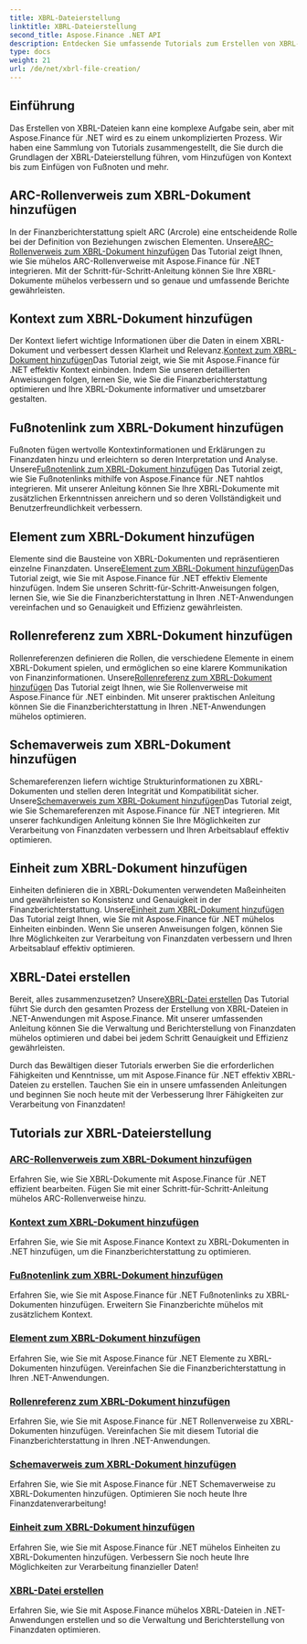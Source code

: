 ```yaml
---
title: XBRL-Dateierstellung
linktitle: XBRL-Dateierstellung
second_title: Aspose.Finance .NET API
description: Entdecken Sie umfassende Tutorials zum Erstellen von XBRL-Dateien mit Aspose.Finance für .NET. Erfahren Sie, wie Sie mühelos Kontext, Fußnoten, Elemente, Rollen, Schemata und Einheiten hinzufügen.
type: docs
weight: 21
url: /de/net/xbrl-file-creation/
---
```


## Einführung

Das Erstellen von XBRL-Dateien kann eine komplexe Aufgabe sein, aber mit Aspose.Finance für .NET wird es zu einem unkomplizierten Prozess. Wir haben eine Sammlung von Tutorials zusammengestellt, die Sie durch die Grundlagen der XBRL-Dateierstellung führen, vom Hinzufügen von Kontext bis zum Einfügen von Fußnoten und mehr.

## ARC-Rollenverweis zum XBRL-Dokument hinzufügen

 In der Finanzberichterstattung spielt ARC (Arcrole) eine entscheidende Rolle bei der Definition von Beziehungen zwischen Elementen. Unsere[ARC-Rollenverweis zum XBRL-Dokument hinzufügen](./add-arc-role-reference-to-xbrl-document/) Das Tutorial zeigt Ihnen, wie Sie mühelos ARC-Rollenverweise mit Aspose.Finance für .NET integrieren. Mit der Schritt-für-Schritt-Anleitung können Sie Ihre XBRL-Dokumente mühelos verbessern und so genaue und umfassende Berichte gewährleisten.

## Kontext zum XBRL-Dokument hinzufügen

 Der Kontext liefert wichtige Informationen über die Daten in einem XBRL-Dokument und verbessert dessen Klarheit und Relevanz.[Kontext zum XBRL-Dokument hinzufügen](./add-context-to-xbrl-document/)Das Tutorial zeigt, wie Sie mit Aspose.Finance für .NET effektiv Kontext einbinden. Indem Sie unseren detaillierten Anweisungen folgen, lernen Sie, wie Sie die Finanzberichterstattung optimieren und Ihre XBRL-Dokumente informativer und umsetzbarer gestalten.

## Fußnotenlink zum XBRL-Dokument hinzufügen

 Fußnoten fügen wertvolle Kontextinformationen und Erklärungen zu Finanzdaten hinzu und erleichtern so deren Interpretation und Analyse. Unsere[Fußnotenlink zum XBRL-Dokument hinzufügen](./add-footnote-link-to-xbrl-document/) Das Tutorial zeigt, wie Sie Fußnotenlinks mithilfe von Aspose.Finance für .NET nahtlos integrieren. Mit unserer Anleitung können Sie Ihre XBRL-Dokumente mit zusätzlichen Erkenntnissen anreichern und so deren Vollständigkeit und Benutzerfreundlichkeit verbessern.

## Element zum XBRL-Dokument hinzufügen

 Elemente sind die Bausteine von XBRL-Dokumenten und repräsentieren einzelne Finanzdaten. Unsere[Element zum XBRL-Dokument hinzufügen](./add-item-to-xbrl-document/)Das Tutorial zeigt, wie Sie mit Aspose.Finance für .NET effektiv Elemente hinzufügen. Indem Sie unseren Schritt-für-Schritt-Anweisungen folgen, lernen Sie, wie Sie die Finanzberichterstattung in Ihren .NET-Anwendungen vereinfachen und so Genauigkeit und Effizienz gewährleisten.

## Rollenreferenz zum XBRL-Dokument hinzufügen

 Rollenreferenzen definieren die Rollen, die verschiedene Elemente in einem XBRL-Dokument spielen, und ermöglichen so eine klarere Kommunikation von Finanzinformationen. Unsere[Rollenreferenz zum XBRL-Dokument hinzufügen](./add-role-reference-to-xbrl-document/) Das Tutorial zeigt Ihnen, wie Sie Rollenverweise mit Aspose.Finance für .NET einbinden. Mit unserer praktischen Anleitung können Sie die Finanzberichterstattung in Ihren .NET-Anwendungen mühelos optimieren.

## Schemaverweis zum XBRL-Dokument hinzufügen

 Schemareferenzen liefern wichtige Strukturinformationen zu XBRL-Dokumenten und stellen deren Integrität und Kompatibilität sicher. Unsere[Schemaverweis zum XBRL-Dokument hinzufügen](./add-schema-reference-to-xbrl-document/)Das Tutorial zeigt, wie Sie Schemareferenzen mit Aspose.Finance für .NET integrieren. Mit unserer fachkundigen Anleitung können Sie Ihre Möglichkeiten zur Verarbeitung von Finanzdaten verbessern und Ihren Arbeitsablauf effektiv optimieren.

## Einheit zum XBRL-Dokument hinzufügen

 Einheiten definieren die in XBRL-Dokumenten verwendeten Maßeinheiten und gewährleisten so Konsistenz und Genauigkeit in der Finanzberichterstattung. Unsere[Einheit zum XBRL-Dokument hinzufügen](./add-unit-to-xbrl-document/) Das Tutorial zeigt Ihnen, wie Sie mit Aspose.Finance für .NET mühelos Einheiten einbinden. Wenn Sie unseren Anweisungen folgen, können Sie Ihre Möglichkeiten zur Verarbeitung von Finanzdaten verbessern und Ihren Arbeitsablauf effektiv optimieren.

## XBRL-Datei erstellen

 Bereit, alles zusammenzusetzen? Unsere[XBRL-Datei erstellen](./create-xbrl-file/) Das Tutorial führt Sie durch den gesamten Prozess der Erstellung von XBRL-Dateien in .NET-Anwendungen mit Aspose.Finance. Mit unserer umfassenden Anleitung können Sie die Verwaltung und Berichterstellung von Finanzdaten mühelos optimieren und dabei bei jedem Schritt Genauigkeit und Effizienz gewährleisten.

Durch das Bewältigen dieser Tutorials erwerben Sie die erforderlichen Fähigkeiten und Kenntnisse, um mit Aspose.Finance für .NET effektiv XBRL-Dateien zu erstellen. Tauchen Sie ein in unsere umfassenden Anleitungen und beginnen Sie noch heute mit der Verbesserung Ihrer Fähigkeiten zur Verarbeitung von Finanzdaten!
## Tutorials zur XBRL-Dateierstellung
### [ARC-Rollenverweis zum XBRL-Dokument hinzufügen](./add-arc-role-reference-to-xbrl-document/)
Erfahren Sie, wie Sie XBRL-Dokumente mit Aspose.Finance für .NET effizient bearbeiten. Fügen Sie mit einer Schritt-für-Schritt-Anleitung mühelos ARC-Rollenverweise hinzu.
### [Kontext zum XBRL-Dokument hinzufügen](./add-context-to-xbrl-document/)
Erfahren Sie, wie Sie mit Aspose.Finance Kontext zu XBRL-Dokumenten in .NET hinzufügen, um die Finanzberichterstattung zu optimieren.
### [Fußnotenlink zum XBRL-Dokument hinzufügen](./add-footnote-link-to-xbrl-document/)
Erfahren Sie, wie Sie mit Aspose.Finance für .NET Fußnotenlinks zu XBRL-Dokumenten hinzufügen. Erweitern Sie Finanzberichte mühelos mit zusätzlichem Kontext.
### [Element zum XBRL-Dokument hinzufügen](./add-item-to-xbrl-document/)
Erfahren Sie, wie Sie mit Aspose.Finance für .NET Elemente zu XBRL-Dokumenten hinzufügen. Vereinfachen Sie die Finanzberichterstattung in Ihren .NET-Anwendungen.
### [Rollenreferenz zum XBRL-Dokument hinzufügen](./add-role-reference-to-xbrl-document/)
Erfahren Sie, wie Sie mit Aspose.Finance für .NET Rollenverweise zu XBRL-Dokumenten hinzufügen. Vereinfachen Sie mit diesem Tutorial die Finanzberichterstattung in Ihren .NET-Anwendungen.
### [Schemaverweis zum XBRL-Dokument hinzufügen](./add-schema-reference-to-xbrl-document/)
Erfahren Sie, wie Sie mit Aspose.Finance für .NET Schemaverweise zu XBRL-Dokumenten hinzufügen. Optimieren Sie noch heute Ihre Finanzdatenverarbeitung!
### [Einheit zum XBRL-Dokument hinzufügen](./add-unit-to-xbrl-document/)
Erfahren Sie, wie Sie mit Aspose.Finance für .NET mühelos Einheiten zu XBRL-Dokumenten hinzufügen. Verbessern Sie noch heute Ihre Möglichkeiten zur Verarbeitung finanzieller Daten!
### [XBRL-Datei erstellen](./create-xbrl-file/)
Erfahren Sie, wie Sie mit Aspose.Finance mühelos XBRL-Dateien in .NET-Anwendungen erstellen und so die Verwaltung und Berichterstellung von Finanzdaten optimieren.